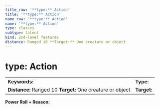 ```yaml
---
title_raw: '**type:** Action'
title: '**type:** Action'
name_raw: '**type:** Action'
name: '**type:** Action'
type: classes
subtype: talent
kind: 2nd-level features
distance: Ranged 10 **Target:** One creature or object
---
```


# **type:** Action

|                                                            |             |
| :--------------------------------------------------------- | :---------- |
| **Keywords:**                                              | **Type:**   |
| **Distance:** Ranged 10 **Target:** One creature or object | **Target:** |

**Power Roll + Reason:**
